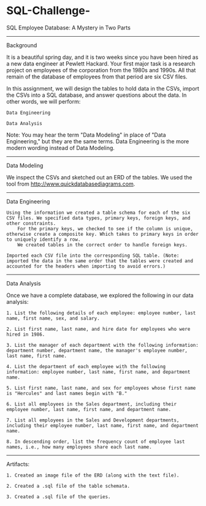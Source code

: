 # SQL-Challenge-

SQL Employee Database: A Mystery in Two Parts



----------
Background

It is a beautiful spring day, and it is two weeks since you have been hired as a new data engineer at Pewlett Hackard. Your first major task is a research project on employees of the corporation from the 1980s and 1990s. All that remain of the database of employees from that period are six CSV files.

In this assignment, we will design the tables to hold data in the CSVs, import the CSVs into a SQL database, and answer questions about the data. In other words, we will perform:

    Data Engineering

    Data Analysis

Note: You may hear the term "Data Modeling" in place of "Data Engineering," but they are the same terms. Data Engineering is the more modern wording instead of Data Modeling.


-------
Data Modeling

We inspect the CSVs and sketched out an ERD of the tables. We used the tool from http://www.quickdatabasediagrams.com.

-------
Data Engineering

    Using the information we created a table schema for each of the six CSV files. We specified data types, primary keys, foreign keys, and other constraints.
        For the primary keys, we checked to see if the column is unique, otherwise create a composite key. Which takes to primary keys in order to uniquely identify a row.
        We created tables in the correct order to handle foreign keys.

    Imported each CSV file into the corresponding SQL table. (Note: imported the data in the same order that the tables were created and accounted for the headers when importing to avoid errors.)

-------
Data Analysis

Once we have a complete database, we explored the following in our data analysis:

    1. List the following details of each employee: employee number, last name, first name, sex, and salary.

    2. List first name, last name, and hire date for employees who were hired in 1986.

    3. List the manager of each department with the following information: department number, department name, the manager's employee number, last name, first name.

    4. List the department of each employee with the following information: employee number, last name, first name, and department name.

    5. List first name, last name, and sex for employees whose first name is "Hercules" and last names begin with "B."

    6. List all employees in the Sales department, including their employee number, last name, first name, and department name.

    7. List all employees in the Sales and Development departments, including their employee number, last name, first name, and department name.

    8. In descending order, list the frequency count of employee last names, i.e., how many employees share each last name.

-------
Artifacts:

    1. Created an image file of the ERD (along with the text file).

    2. Created a .sql file of the table schemata.

    3. Created a .sql file of the queries.


